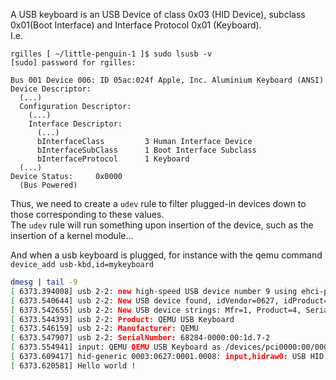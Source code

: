 A USB keyboard is an USB Device of class 0x03 (HID Device), subclass 0x01(Boot Interface) and Interface Protocol 0x01 (Keyboard).  
I.e.
```
rgilles [ ~/little-penguin-1 ]$ sudo lsusb -v
[sudo] password for rgilles: 

Bus 001 Device 006: ID 05ac:024f Apple, Inc. Aluminium Keyboard (ANSI)
Device Descriptor:
  (...)
  Configuration Descriptor:
    (...)
    Interface Descriptor:
      (...)
      bInterfaceClass         3 Human Interface Device
      bInterfaceSubClass      1 Boot Interface Subclass
      bInterfaceProtocol      1 Keyboard
  (...)
Device Status:     0x0000
  (Bus Powered)
```

Thus, we need to create a `udev` rule to filter plugged-in devices down to those corresponding to these values.  
The `udev` rule will run something upon insertion of the device, such as the insertion of a kernel module...


And when a usb keyboard is plugged, for instance with the qemu command `device_add usb-kbd,id=mykeyboard`
```sh
dmesg | tail -9
[ 6373.394008] usb 2-2: new high-speed USB device number 9 using ehci-pci
[ 6373.540644] usb 2-2: New USB device found, idVendor=0627, idProduct=0001, bcdDevice= 0.00
[ 6373.542655] usb 2-2: New USB device strings: Mfr=1, Product=4, SerialNumber=11
[ 6373.544393] usb 2-2: Product: QEMU USB Keyboard
[ 6373.546159] usb 2-2: Manufacturer: QEMU
[ 6373.547907] usb 2-2: SerialNumber: 68284-0000:00:1d.7-2
[ 6373.554941] input: QEMU QEMU USB Keyboard as /devices/pci0000:00/0000:00:1d.7/usb2/2-2/2-2:1.0/0003:0627:0001.0008/input/input12
[ 6373.609417] hid-generic 0003:0627:0001.0008: input,hidraw0: USB HID v1.11 Keyboard [QEMU QEMU USB Keyboard] on usb-0000:00:1d.7-2/input0
[ 6373.620581] Hello world !
```
